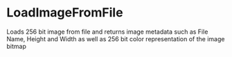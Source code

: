 # LoadImageFromFile
Loads 256 bit image from file and returns image metadata such as File Name, Height and Width as well as 256 bit color representation of the image bitmap
